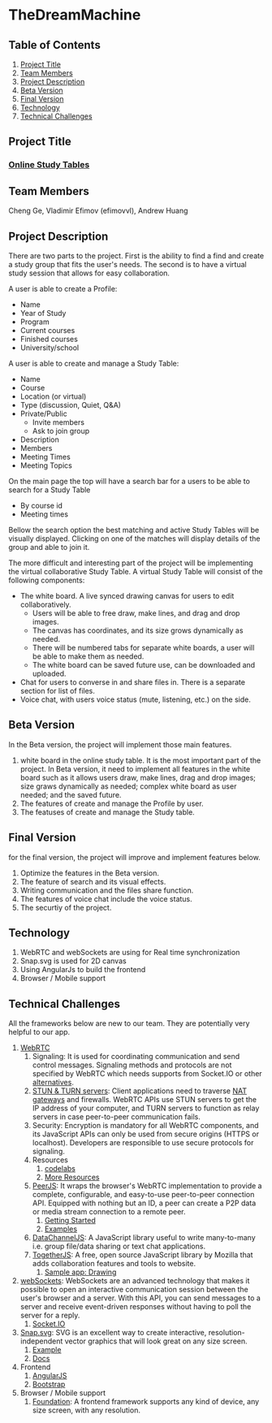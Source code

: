 # TheDreamMachine

## Table of Contents

1. [Project Title](#project_title)
2. [Team Members](#team_members)
3. [Project Description](#project_description)
4. [Beta Version](#beta_version)
5. [Final Version](#final_version)
6. [Technology](#technology)
7. [Technical Challenges](#technical_challenges)

## <a name='project_title'></a>Project Title

### <u>Online Study Tables</u>

## <a name='team_members'></a>Team Members

Cheng Ge, Vladimir Efimov (efimovvl), Andrew Huang

## <a name='project_description'></a>Project Description

There are two parts to the project. First is the ability to find a find and create a study group that fits the user's needs. The second is to have a virtual study session that allows for easy collaboration.

A user is able to create a Profile:

- Name
- Year of Study
- Program
- Current courses
- Finished courses
- University/school

A user is able to create and manage a Study Table:

- Name
- Course
- Location (or virtual)
- Type (discussion, Quiet, Q&A)
- Private/Public
  - Invite members
  - Ask to join group
- Description
- Members
- Meeting Times
- Meeting Topics

On the main page the top will have a search bar for a users to be able to search for a Study Table

- By course id
- Meeting times

Bellow the search option the best matching and active Study Tables will be visually displayed. Clicking on one of the matches will display details of the group and able to join it.

The more difficult and interesting part of the project will be implementing the virtual collaborative Study Table. A virtual Study Table will consist of the following components:

- The white board. A live synced drawing canvas for users to edit collaboratively.
  - Users will be able to free draw, make lines, and drag and drop images.
  - The canvas has coordinates, and its size grows dynamically as needed.
  - There will be numbered tabs for separate white boards, a user will be able to make them as needed.
  - The white board can be saved future use, can be downloaded and uploaded.
- Chat for users to converse in and share files in. There is a separate section for list of files.
- Voice chat, with users voice status (mute, listening, etc.) on the side.

## <a name='beta_version'></a>Beta Version

In the Beta version, the project will implement those main features.

1. white board in the online study table.
   It is the most important part of the project. In Beta version, it need to implement all features in the white board such as it allows users draw, make lines, drag and drop images; size graws dynamically as needed; complex white board as user needed; and the saved future.
2. The features of create and manage the Profile by user.
3. The featuses of create and manage the Study table.

## <a name='final_version'></a>Final Version

for the final version, the project will improve and implement features below.

1. Optimize the features in the Beta version.
2. The feature of search and its visual effects.
3. Writing communication and the files share function.
4. The features of voice chat include the voice status.
5. The securtiy of the project.

## <a name='technology'></a>Technology

1. WebRTC and webSockets are using for Real time synchronization
2. Snap.svg is used for 2D canvas
3. Using AngularJs to build the frontend
4. Browser / Mobile support

## <a name='technical_challenges'></a>Technical Challenges

All the frameworks below are new to our team. They are potentially very helpful to our app.

1. [WebRTC](https://webrtc.org/)
   1. Signaling: It is used for coordinating communication and send control messages. Signaling methods and protocols are not specified by WebRTC which needs supports from Socket.IO or other [alternatives](https://github.com/muaz-khan/WebRTC-Experiment/blob/master/Signaling.md).
   2. [STUN & TURN servers](https://www.html5rocks.com/en/tutorials/webrtc/infrastructure/): Client applications need to traverse [NAT gateways](http://en.wikipedia.org/wiki/NAT_traversal) and firewalls. WebRTC APIs use STUN servers to get the IP address of your computer, and TURN servers to function as relay servers in case peer-to-peer communication fails.
   3. Security: Encryption is mandatory for all WebRTC components, and its JavaScript APIs can only be used from secure origins (HTTPS or localhost). Developers are responsible to use secure protocols for signaling.
   4. Resources
      1. [codelabs](https://codelabs.developers.google.com/codelabs/webrtc-web/#0)
      2. [More Resources](https://webrtc.org/start/)
   5. [PeerJS](http://peerjs.com/): It wraps the browser's WebRTC implementation to provide a complete, configurable, and easy-to-use peer-to-peer connection API. Equipped with nothing but an ID, a peer can create a P2P data or media stream connection to a remote peer.
      1. [Getting Started](http://peerjs.com/docs/#start)
      2. [Examples](http://peerjs.com/examples)
   6. [DataChannelJS](https://github.com/muaz-khan/WebRTC-Experiment/tree/master/DataChannel): A JavaScript library useful to write many-to-many i.e. group file/data sharing or text chat applications.
   7. [TogetherJS](https://togetherjs.com/): A free, open source JavaScript library by Mozilla that adds collaboration features and tools to website.
      1. [Sample app: Drawing](https://togetherjs.com/examples/drawing/)
2. [webSockets](https://developer.mozilla.org/en-US/docs/Web/API/WebSockets_API): WebSockets are an advanced technology that makes it possible to open an interactive communication session between the user's browser and a server. With this API, you can send messages to a server and receive event-driven responses without having to poll the server for a reply.
   1. [Socket.IO](https://socket.io/)
3. [Snap.svg](http://snapsvg.io/): SVG is an excellent way to create interactive, resolution-independent vector graphics that will look great on any size screen.
   1. [Example](http://snapsvg.io/start/)
   2. [Docs](http://snapsvg.io/docs/)
4. Frontend
   1. [AngularJS](https://angularjs.org/)
   2. [Bootstrap](http://getbootstrap.com/)
5. Browser / Mobile support
   1. [Foundation](https://foundation.zurb.com/): A frontend framework supports any kind of device, any size screen, with any resolution.